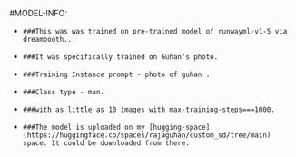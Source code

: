 #MODEL-INFO:

-     ###This was was trained on pre-trained model of runwayml-v1-5 via dreambooth...

-     ###It was specifically trained on Guhan's photo.

-     ###Training Instance prompt - photo of guhan .

-     ###Class type - man.

-     ###with as little as 10 images with max-training-steps===1000.

-     ###The model is uploaded on my [hugging-space](https://huggingface.co/spaces/rajaguhan/custom_sd/tree/main) space. It could be downloaded from there. 
